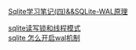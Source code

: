 


[Sqlite学习笔记(四)&&SQLite-WAL原理](https://www.cnblogs.com/cchust/p/4754619.html)  

[sqlite读写锁和线程模式](https://blog.csdn.net/qq_18298439/article/details/91992209)  
[sqlite 怎么开启wal机制](https://blog.csdn.net/wql2rainbow/article/details/73650056)  


